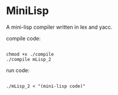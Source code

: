 # MiniLisp

A mini-lisp compiler written in lex and yacc.


compile code:

```

chmod +x ./compile
./compile mLisp_2

```

run code:

```

./mLisp_2 < "(mini-lisp code)"

```
